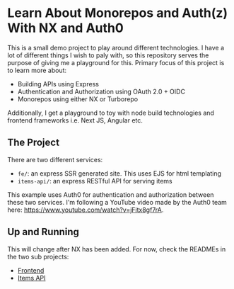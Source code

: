 # Learn About Monorepos and Auth(z) With NX and Auth0

This is a small demo project to play around different technologies. I have a lot
of different things I wish to paly with, so this repository serves the purpose
of giving me a playground for this. Primary focus of this project is to learn more
about:

- Building APIs using Express
- Authentication and Authorization using OAuth 2.0 + OIDC
- Monorepos using either NX or Turborepo

Additionally, I get a playground to toy with node build technologies and frontend frameworks
i.e. Next JS, Angular etc.

## The Project

There are two different services:

- `fe/`: an express SSR generated site. This uses EJS for html templating
- `items-api/`: an express RESTful API for serving items

This example uses Auth0 for authentication and authorization between these two services. I'm following a YouTube video
made by the Auth0 team here: <https://www.youtube.com/watch?v=jFitx8gf7rA>.

## Up and Running

This will change after NX has been added. For now, check the READMEs in the two
sub projects:

- [Frontend](fe/README.md)
- [Items API](items-api/README.md)
